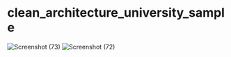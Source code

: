 # clean_architecture_university_sample

![Screenshot (73)](https://github.com/user-attachments/assets/101f1d39-53c0-440a-a83c-051c0aa9fb70)
![Screenshot (72)](https://github.com/user-attachments/assets/5649f1f8-5584-4a87-8052-25348e31c28a)
